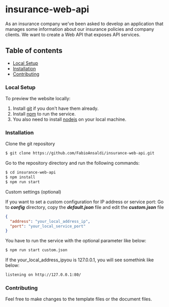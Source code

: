 # insurance-web-api
As an insurance company we've been asked to develop an application that manages some information about our insurance policies and company clients. We want to create a Web API that exposes API services.

## Table of contents
- [Local Setup](#local-setup)
- [Installation](#installation)
- [Contributing](#contributing)

### Local Setup
To preview the website locally:
1. Install [git](https://git-scm.com/) if you don't have them already.
2. Install [npm](https://www.npmjs.com/) to run the service.
3. You also need to install [nodejs](https://nodejs.org/en/) on your local machine.

### Installation

Clone the git repository

```sh
$ git clone https://github.com/FabioAnsaldi/insurance-web-api.git
```

Go to the repository directory and run the following commands:

```sh
$ cd insurance-web-api
$ npm install
$ npm run start
```

Custom settings (optional)

If you want to set a custom configuration for IP address or service port:
Go to ***config*** directory, copy the ***default.json*** file and edit the ***custom.json*** file

```json
{
  "address": "your_local_address_ip",
  "port": "your_local_service_port"
}
```

You have to run the service with the optional parameter like below:

```sh
$ npm run start custom.json
```
If the your_local_address_ipyou is 127.0.0.1, you will see somethink like below:

```sh
listening on http://127.0.0.1:80/
```

### Contributing

Feel free to make changes to the template files or the document files.
